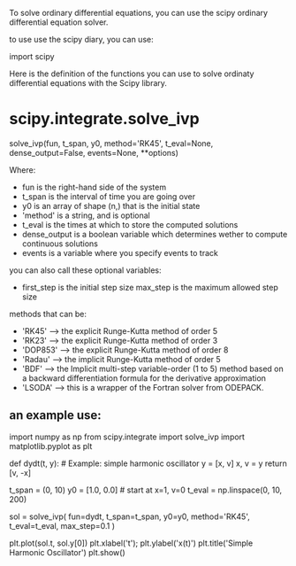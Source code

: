

To solve ordinary differential equations, you can use the scipy ordinary differential equation solver.

to use use the scipy diary, you can use:

import scipy

Here is the definition of the functions you can use to solve ordinaty differential equations with the Scipy library.


# scipy.integrate.solve_ivp

solve_ivp(fun, t_span, y0, method='RK45', t_eval=None, dense_output=False, events=None, **options)

Where:
- fun is the right-hand side of the system
- t_span is the interval of time you are going over
- y0 is an array of shape (n,) that is the initial state
- 'method' is a string, and is optional
- t_eval is the times at which to store the computed solutions
- dense_output is a boolean variable which determines wether to compute continuous solutions
- events is a variable where you specify events to track

you can also call these optional variables:

- first_step is the initial step size
max_step is the maximum allowed step size


methods that can be:
- 'RK45' --> the explicit Runge-Kutta method of order 5
- 'RK23' --> the explicit Runge-Kutta method of order 3
- 'DOP853' --> the explicit Runge-Kutta method of order 8
- 'Radau' --> the implicit Runge-Kutta method of order 5
- 'BDF' --> the Implicit multi-step variable-order (1 to 5) method based on a backward differentiation formula for the derivative approximation
- 'LSODA' --> this is a wrapper of the Fortran solver from ODEPACK.



## an example use:

import numpy as np
from scipy.integrate import solve_ivp
import matplotlib.pyplot as plt

def dydt(t, y):
    # Example: simple harmonic oscillator y = [x, v]
    x, v = y
    return [v, -x]

t_span = (0, 10)
y0 = [1.0, 0.0]        # start at x=1, v=0
t_eval = np.linspace(0, 10, 200)

sol = solve_ivp(
    fun=dydt,
    t_span=t_span,
    y0=y0,
    method='RK45',
    t_eval=t_eval,
    max_step=0.1
)

plt.plot(sol.t, sol.y[0])
plt.xlabel('t'); plt.ylabel('x(t)')
plt.title('Simple Harmonic Oscillator')
plt.show()

